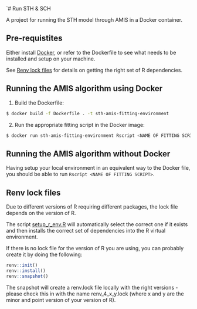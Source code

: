`# Run STH & SCH

A project for running the STH model through AMIS in a Docker container. 

## Pre-requistites

Either install [Docker](https://www.docker.com/), or refer to the Dockerfile to see
what needs to be installed and setup on your machine. 

See [Renv lock files](#Renv-lock-files) for details on getting the right set of R dependencies. 

## Running the AMIS algorithm using Docker

1. Build the Dockerfile:

```bash
$ docker build -f Dockerfile . -t sth-amis-fitting-environment
```

2. Run the appropriate fitting script in the Docker image:

```bash
$ docker run sth-amis-fitting-environment Rscript <NAME OF FITTING SCRIPT>
```

## Running the AMIS algorithm without Docker

Having setup your local environment in an equivalent way to the Docker file, 
you should be able to run `Rscript <NAME OF FITTING SCRIPT>`. 

## Renv lock files

Due to different versions of R requiring different packages, the lock file depends on the version of R.

The script [setup_r_env.R](setup_r_env.R) will automatically select the correct one if it exists and
then installs the correct set of dependencies into the R virtual environment. 

If there is no lock file for the version of R you are using, you can probably create it by doing the following:

```R
renv::init()
renv::install()
renv::snapshot()
```

The snapshot will create a renv.lock file locally with the right versions - please check this in
with the name renv_4_x_y.lock (where x and y are the minor and point version of your version of R). 
